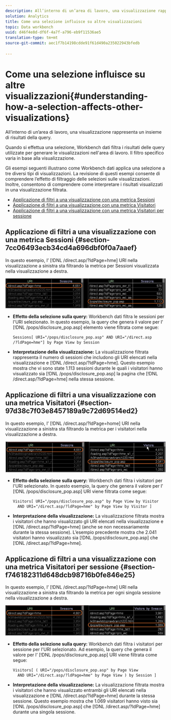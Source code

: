 ```yaml
---
description: All’interno di un’area di lavoro, una visualizzazione rappresenta un insieme di risultati della query.
solution: Analytics
title: Come una selezione influisce su altre visualizzazioni
topic: Data workbench
uuid: d46f4e8d-df6f-4a7f-a796-eb9f11536ae5
translation-type: tm+mt
source-git-commit: aec1f7b14198cdde91f61d490a235022943bfedb

---
```



# Come una selezione influisce su altre visualizzazioni{#understanding-how-a-selection-affects-other-visualizations}

All’interno di un’area di lavoro, una visualizzazione rappresenta un insieme di risultati della query.

Quando si effettua una selezione, Workbench dati filtra i risultati delle query utilizzate per generare le visualizzazioni nell&#39;area di lavoro. Il filtro specifico varia in base alla visualizzazione.

Gli esempi seguenti illustrano come Workbench dati applica una selezione a tre diversi tipi di visualizzazioni. La revisione di questi esempi consente di comprendere l’effetto di filtraggio delle selezioni sulle visualizzazioni. Inoltre, consentono di comprendere come interpretare i risultati visualizzati in una visualizzazione filtrata.

* [Applicazione di filtri a una visualizzazione con una metrica Sessioni](../../../../home/c-get-started/c-vis/c-sel-vis/c-sel-aff-vis.md#section-7cc06493ecb34cd4a696dbf0f0a7aaef)
* [Applicazione di filtri a una visualizzazione con una metrica Visitatori](../../../../home/c-get-started/c-vis/c-sel-vis/c-sel-aff-vis.md#section-97d38c7f03e8457189a9c72d69514ed2)
* [Applicazione di filtri a una visualizzazione con una metrica Visitatori per sessione](../../../../home/c-get-started/c-vis/c-sel-vis/c-sel-aff-vis.md#section-f746182311d648dcb98716b0fe846e25)

## Applicazione di filtri a una visualizzazione con una metrica Sessioni {#section-7cc06493ecb34cd4a696dbf0f0a7aaef}

In questo esempio, l’ [!DNL /direct.asp/?ldPage=hme] URI nella visualizzazione a sinistra sta filtrando la metrica per Sessioni visualizzata nella visualizzazione a destra.

![](assets/client-vis1.png)

* **Effetto della selezione sulla query:** Workbench dati filtra le sessioni per l&#39;URI selezionato. In questo esempio, la query che genera il valore per l&#39; [!DNL /pops/disclosure_pop.asp] elemento viene filtrata come segue:

   ```
   Sessions[ URI="/pops/disclosure_pop.asp" AND URI="/direct.asp
   /?ldPage=hme"] by Page View by Session
   ```

* **Interpretazione della visualizzazione:** La visualizzazione filtrata rappresenta il numero di sessioni che includono gli URI elencati nella visualizzazione e [!DNL /direct.asp/?ldPage=hme]. Questo esempio mostra che vi sono state 1.113 sessioni durante le quali i visitatori hanno visualizzato sia [!DNL /pops/disclosure_pop.asp] la pagina che [!DNL /direct.asp/?ldPage=hme] nella stessa sessione.

## Applicazione di filtri a una visualizzazione con una metrica Visitatori {#section-97d38c7f03e8457189a9c72d69514ed2}

In questo esempio, l’ [!DNL /direct.asp/?ldPage=home] URI nella visualizzazione a sinistra sta filtrando la metrica per i visitatori nella visualizzazione a destra.

![](assets/client-vis2.png)

* **Effetto della selezione sulla query:** Workbench dati filtra i visitatori per l&#39;URI selezionato. In questo esempio, la query che genera il valore per l’ [!DNL /pops/disclosure_pop.asp] URI viene filtrata come segue:

   ```
   Visitors[ URI="/pops/disclosure_pop.asp" by Page View by Visitor 
     AND URI="/direct.asp/?ldPage=hme" by Page View by Visitor ]
   ```

* **Interpretazione della visualizzazione:** La visualizzazione filtrata mostra i visitatori che hanno visualizzato gli URI elencati nella visualizzazione e [!DNL /direct.asp/?ldPage=hme] (anche se non necessariamente durante la stessa sessione). L’esempio precedente mostra che 2.041 visitatori hanno visualizzato sia [!DNL /pops/disclosure_pop.asp] che [!DNL /direct.asp/?ldPage=hme].

## Applicazione di filtri a una visualizzazione con una metrica Visitatori per sessione {#section-f746182311d648dcb98716b0fe846e25}

In questo esempio, l’ [!DNL /direct.asp/?ldPage=hme] URI nella visualizzazione a sinistra sta filtrando la metrica per ogni singola sessione nella visualizzazione a destra.

![](assets/client-vis3.png)

* **Effetto della selezione sulla query:** Workbench dati filtra i visitatori per sessione per l&#39;URI selezionato. Ad esempio, la query che genera il valore per l’ [!DNL /pops/disclosure_pop.asp] URI viene filtrata come segue:

   ```
   Visitors[ ( URI="/pops/disclosure_pop.asp" by Page View 
     AND URI="/direct.asp/?ldPage=hme" by Page View ) by Session ]
   ```

* **Interpretazione della visualizzazione:** La visualizzazione filtrata mostra i visitatori che hanno visualizzato entrambi gli URI elencati nella visualizzazione e [!DNL /direct.asp/?ldPage=hme] durante la stessa sessione. Questo esempio mostra che 1.069 visitatori hanno visto sia [!DNL /pops/disclosure_pop.asp] che [!DNL /direct.asp/?ldPage=hme] durante una singola sessione.

